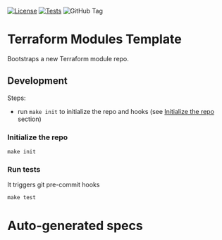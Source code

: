 [![License](https://img.shields.io/github/license/demmonico/tf-aws-api-gateway-v1-lambda-example)](LICENSE)
[![Tests](https://github.com/demmonico/tf-aws-api-gateway-v1-lambda-example/actions/workflows/tests.yml/badge.svg)](https://github.com/demmonico/tf-aws-api-gateway-v1-lambda-example/actions/workflows/tests.yml)
![GitHub Tag](https://img.shields.io/github/v/tag/demmonico/tf-aws-api-gateway-v1-lambda-example)

# Terraform Modules Template

Bootstraps a new Terraform module repo.

## Development

Steps:
- run `make init` to initialize the repo and hooks (see [Initialize the repo](#initialize-the-repo) section)

### Initialize the repo

```shell
make init
```


### Run tests

It triggers git pre-commit hooks

```shell
make test
```


# Auto-generated specs

<!-- BEGINNING OF PRE-COMMIT-TERRAFORM DOCS HOOK -->
<!-- END OF PRE-COMMIT-TERRAFORM DOCS HOOK -->
